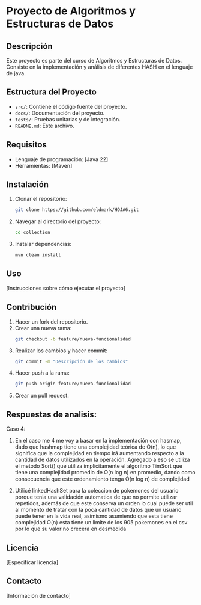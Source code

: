 # Proyecto de Algoritmos y Estructuras de Datos

## Descripción
Este proyecto es parte del curso de Algoritmos y Estructuras de Datos. Consiste en la implementación y análisis de diferentes HASH en el lenguaje de java.

## Estructura del Proyecto
- `src/`: Contiene el código fuente del proyecto.
- `docs/`: Documentación del proyecto.
- `tests/`: Pruebas unitarias y de integración.
- `README.md`: Este archivo.

## Requisitos
- Lenguaje de programación: [Java 22]
- Herramientas: [Maven]

## Instalación
1. Clonar el repositorio:
    ```bash
    git clone https://github.com/eldmark/HOJA6.git
    ```
2. Navegar al directorio del proyecto:
    ```bash
    cd collection
    ```
3. Instalar dependencias:
    ```bash
    mvn clean install
    ``` 

## Uso
[Instrucciones sobre cómo ejecutar el proyecto]

## Contribución
1. Hacer un fork del repositorio.
2. Crear una nueva rama:
    ```bash
    git checkout -b feature/nueva-funcionalidad
    ```
3. Realizar los cambios y hacer commit:
    ```bash
    git commit -m "Descripción de los cambios"
    ```
4. Hacer push a la rama:
    ```bash
    git push origin feature/nueva-funcionalidad
    ```
5. Crear un pull request.


## Respuestas de analisis:
Caso 4:
1. En el caso me 4 me voy a basar en la implementación con hasmap, dado que hashmap tiene una complejidad teórica de O(n), lo que significa
    que la complejidad en tiempo irá aumentando respecto a la cantidad de datos utilizados en la operación. Agregado a eso se utiliza el metodo Sort() que utiliza implicitamente el algoritmo TimSort que tiene una complejidad promedio de O(n log n) en promedio, dando como consecuencia que este ordenamiento tenga O(n log n) de complejidad

2. Utilicé linkedHashSet para la coleccion de pokemones del usuario porque tenia una validación automatica de que no permite utilizar repetidos, además de que este conserva un orden lo cual puede ser util al momento de tratar con la poca cantidad de datos que un usuario puede tener en la vida real, asimismo asumiendo que esta tiene complejidad O(n) esta tiene un limite de los 905 pokemones en el csv por lo que su valor no crecera en desmedida
## Licencia
[Especificar licencia]

## Contacto
[Información de contacto]
